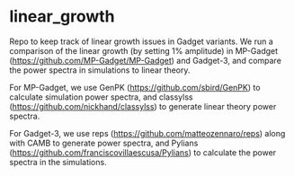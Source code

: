 # linear_growth
Repo to keep track of linear growth issues in Gadget variants. We run a comparison of the linear growth (by setting 1% amplitude) in MP-Gadget (https://github.com/MP-Gadget/MP-Gadget) and Gadget-3, and compare the power spectra in simulations to linear theory.

For MP-Gadget, we use GenPK (https://github.com/sbird/GenPK) to calculate simulation power spectra, and classylss (https://github.com/nickhand/classylss) to generate linear theory power spectra.

For Gadget-3, we use reps (https://github.com/matteozennaro/reps) along with CAMB to generate power spectra, and Pylians (https://github.com/franciscovillaescusa/Pylians) to calculate the power spectra in the simulations.
